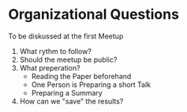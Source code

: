 # Organizational Questions

To be diskussed at the first Meetup
1. What rythm to follow?
2. Should the meetup be public?
3. What preperation?
    * Reading the Paper beforehand
    * One Person is Preparing a short Talk
    * Preparing a Summary
4. How can we "save" the results?
